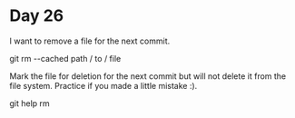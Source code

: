 # Day 26

I want to remove a file for the next commit.

git rm --cached path / to / file

Mark the file for deletion for the next commit but will not delete it from the file system. Practice if you made a little mistake :).

git help rm
